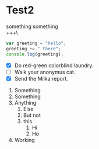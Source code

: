 # Test2
something something\
+++\
```Javascript
var greeting = "hello";
greeting += " there";
console.log(greeting);
```

- [x] Do red-green colorblind laundry.
- [ ] Walk your anonymus cat.
- [x] Send the Milka report.

1. Something
1. Something
1. Anything
    1. Else
    1. But not
    1. this
        1. Hi  
        2. Ho
1. Working
